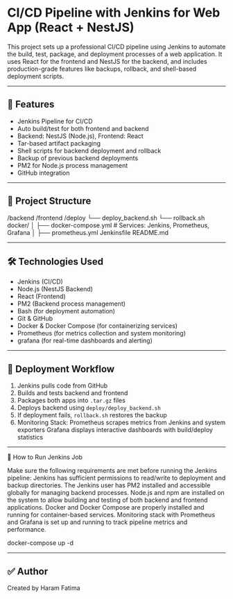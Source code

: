
# CI/CD Pipeline with Jenkins for Web App (React + NestJS)

This project sets up a professional CI/CD pipeline using Jenkins to automate the build, test, package, and deployment processes of a web application. It uses React for the frontend and NestJS for the backend, and includes production-grade features like backups, rollback, and shell-based deployment scripts.

---

## 🚀 Features

- Jenkins Pipeline for CI/CD
- Auto build/test for both frontend and backend
- Backend: NestJS (Node.js), Frontend: React
- Tar-based artifact packaging
- Shell scripts for backend deployment and rollback
- Backup of previous backend deployments
- PM2 for Node.js process management
- GitHub integration

---

## 📁 Project Structure

/backend
/frontend
/deploy
└── deploy_backend.sh
└── rollback.sh
docker/
│   ├── docker-compose.yml   # Services: Jenkins, Prometheus, Grafana
│   ├── prometheus.yml 
Jenkinsfile
README.md


---

## 🛠 Technologies Used

- Jenkins (CI/CD)
- Node.js (NestJS Backend)
- React (Frontend)
- PM2 (Backend process management)
- Bash (for deployment automation)
- Git & GitHub
- Docker & Docker Compose (for containerizing services)
- Prometheus (for metrics collection and system monitoring)
- grafana (for real-time dashboards and alerting)



---

## 🔁 Deployment Workflow

1. Jenkins pulls code from GitHub
2. Builds and tests backend and frontend
3. Packages both apps into `.tar.gz` files
4. Deploys backend using `deploy/deploy_backend.sh`
5. If deployment fails, `rollback.sh` restores the backup
6. Monitoring Stack:
       Prometheus scrapes metrics from Jenkins and system exporters
       Grafana displays interactive dashboards with build/deploy statistics



---
📌 How to Run Jenkins Job

  Make sure the following requirements are met before running the Jenkins pipeline:
 Jenkins has sufficient permissions to read/write to deployment and backup directories.
 The Jenkins user has PM2 installed and accessible globally for managing backend processes.
 Node.js and npm are installed on the system to allow building and testing of both backend and frontend applications.
 Docker and Docker Compose are properly installed and running for container-based services.
 Monitoring stack with Prometheus and Grafana is set up and running to track pipeline metrics and performance.

 docker-compose up -d

---

## ✅ Author

Created by Haram Fatima  
